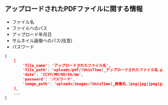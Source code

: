 ## アップロードされたPDFファイルに関する情報

- ファイル名
- ファイルへのパス
- アップロード年月日
- サムネイル画像へのパス(任意)
- パスワード

```json:pdf_files.json
{
    [
        'file_name': 'アップロードされたファイル名',
        'file_path': 'uploads/pdf/[UnixTime]_アップロードされたファイル名.pdf',
        'date': 'CCYY/MM/DD/hh/mm',
        'password': 'パスワード',
        'image_path': 'uploads/images/[UnixTime]_画像名.[png|jpg|jpeg|gif]
    ],
    ...
}
```